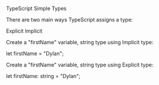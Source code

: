 TypeScript Simple Types



There are two main ways TypeScript assigns a type:

Explicit
Implicit



Create a "firstName" variable, string type using Implicit type:

let firstName = "Dylan";



Create a "firstName" variable, string type using Explicit type:

let firstName: string = "Dylan";
